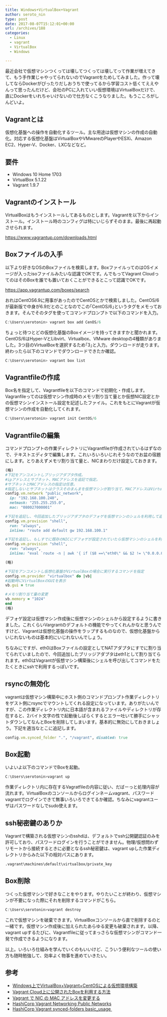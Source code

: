 ```yaml
---
title: Windows+VirtualBox+Vagrant
author: seroto_nin
type: post
date: 2017-08-07T15:12:01+00:00
url: /archives/188
categories:
  - Linux
  - vagrant
  - VirtualBox
  - Windows

---
```


最近会社で仮想マシンつくっては壊してつくっては壊してって作業が増えてきて、もう手作業じゃやってられないのでVagrantをためしてみました。作って壊してならDockerがぴったりだしおうちで使ってるから学習コスト低くてええやんって思ったんだけど、会社のPCに入れていい仮想環境はVirtualBoxだけで、直にDockerをいれちゃいけないので仕方なくこうなりました。もうこころがしんどいよ。
  
<!--more-->

## Vagrantとは

仮想化基盤への操作を自動化するツール。主な用途は仮想マシンの作成の自動化。対応する仮想化基盤はVirtualBoxやVMwareのPlayerやESXi、Amazon EC2、Hyper-V、Docker、LXCなどなど。

## 要件

- Windows 10 Home 1703
- VirtualBox 5.1.22
- Vagrant 1.9.7

## Vagrantのインストール

VirtualBoxはもうインストールしてあるものとします。Vagrantを以下からインストール。インストール時のコンフィグは特にいじらずそのまま。最後に再起動させられます。

<https://www.vagrantup.com/downloads.html>

## Boxファイルの入手

以下より好きなOSのBoxファイルを検索します。BoxファイルってのはOSイメージが入ったisoファイルみたいな認識でOKです。んでもってVagrant CloudってのはそのBoxを誰でも置いておくことができるとこって認識でOKです。

<https://app.vagrantup.com/boxes/search>

おれはCentOS6.9に用事があったのでCentOSとかで検索しました。CentOS/6が最新版で中身が6.9だとのことなのでこの｢CentOS/6｣というタグをメモっておきます。そんでそのタグを使ってコマンドプロンプトで以下のコマンドを入力。

```powershell
C:\Users\serotonin> vagrant box add CenOS/6
```

ちょっと待つとどの仮想化基盤のBoxイメージを持ってきますかと聞かれます。CentOS/6はHyper-VとLibvirt、Virtualbox、VMware desktopの4種類がありました。3つ目のVirtualBoxを選択するため｢3｣と入力。ダウンロードが走ります。終わったら以下のコマンドでダウンロードできたか確認。

```powershell
C:\Users\serotonin> vagrant box list
```

## Vagrantfileの作成

Box名を指定して、Vagrantfileを以下のコマンドで初期化・作成します。Vagranfileってのは仮想マシン作成時のメモリ割り当て量とか仮想NIC設定とかの仮想マシンインストール設定を記述したファイル。これをもとにVagrantが仮想マシンの作成を自動化してくれます。

```powershell
C:\Users\serotonin> vagrant init CentOS/6
```

## Vagrantfileの編集

コマンドプロンプトの作業ディレクトリにVagrantfileが作成されているはずなので、テキストエディタで編集します。これいろいろいじれそうなのでお盆の宿題にします。とりあえずメモリ割り当て量と、NICまわりだけ設定しておきます。

```ruby
(略)
#下記をアンコメントしブリッジアダプタ作成。
#ipアドレスとサブネット、MACアドレスを追記で指定。
#サブネットとMACアドレスの指定は任意。
#指定しないとサブネットはクラスそのまんまを仮想マシンが割り当て、MACアドレスはVirtualBoxが適当に割り当てる
config.vm.network "public_network",
  ip: "192.168.100.240",
  netmask: "255.255.255.0",
  mac: "080027000001"

#下記を追記し、今回追加したブリッジアダプタのデフォゲを仮想マシンのシェルを利用して追加。
config.vm.provision "shell",
  run: "always",
  inline: "route add default gw 192.168.100.1"

#下記を追記し、もしすでに既存のNICにデフォゲが設定されていたら仮想マシンのシェルを利用して削除
config.vm.provision "shell",
  run: "always",
  inline: "eval `route -n | awk '{ if ($8 ==\"eth0\" && $2 != \"0.0.0.0\") print \"route del default gw \" $2; }'`"

(略)

#下記をアンコメントし仮想化基盤がVirtualBoxの場合に実行するコマンドを指定
config.vm.provider "virtualbox" do |vb|
#起動時にVirtualBoxのGUIを表示
vb.gui = true

#メモリ割り当て量の変更
vb.memory = "1024"
end
(略)
```

デフォゲ設定は仮想マシン作成後に仮想マシンのシェルから設定するように書きました。これくらいVargrantのデフォルトの機能でやってくれんかなと思うんですけど、Vagrantは仮想化基盤の操作をラップするものなので、仮想化基盤からいじれないものは基本的にいじれないんでしょう。

ちなみにですが、eth0はBoxファイルの設定としてNATアダプタにすでに割り当てられていましたので、今回追加したブリッジアダプタはeth1として割り当てられます。eth0はVagrantが仮想マシン構築後にシェルを呼び出してコマンドをたたくときにsshで利用するっぽいです。

## rsyncの無効化

vagrantは仮想マシン構築中にホスト側のコマンドプロンプト作業ディレクトリをゲスト側にrsyncでマウントしてくれる設定になっています。ありがたいんですが、この作業ディレクトリ内に日本語が含まれるファイルやディレクトリが存在すると、2バイト文字の性で起動後しばらくするとエラー吐いて勝手にシャットダウンしてなんとBoxを削除してしまいます。基本的に無効にしておきましょう。下記を適当なとこに追記します。

```ruby
config.vm.synced_folder ".", "/vagrant", disabled: true
```

## Box起動

いよいよ以下のコマンドでBoxを起動。

```powershell
C:\Users\serotonin>vagrant up
```

作業ディレクトリ内に存在するVagratfileの内容に従い、だばーっと処理内容が流れます。VirtualBoxのコンソールからログインネームvagrant、パスワードvagrantでログインできて無事いろいろできてるか確認。ちなみにvagrantユーザはパスワードなしでsudo使えます。

## ssh秘密鍵のありか

Vagrantで構築される仮想マシンのsshdは、デフォルトでssh公開鍵認証のみを許可しており、パスワードログインを行うことができません。物理/仮想問わずリモートから接続するときに必要となるssh秘密鍵は、vagrant upした作業ディレクトリからみた以下の相対パスにあります。

```bash
.vagrant\machines\default\virtualbox/private_key
```

## Box削除

つくった仮想マシンで好きなことをやります。やりたいことが終わり、仮想マシンが不要になった際にそれを削除するコマンドがこちら。

```powershell
C:\Users\serotonin>vagrant destroy
```

これで仮想マシンを破棄できます。VirtualBoxコンソールから直で削除するのと一緒です。仮想マシン作成後に加えられたあらゆる変更も破棄されます。以降、vagrant upするたびに、Vagrantfileに従ってまっさらな仮想マシンがコマンド一発で作成できるようになります。

以上。いろいろ仕組みを学んでいくのもいいけど、こういう便利なツールの使い方も随時勉強して、効率よく物事を進めていきたい。

## 参考

- [Windows上でVirtualBox+Vagrant+CentOSによる仮想環境構築][1]
- [Vagrant Cloud上に公開されたBoxを利用する方法][2]
- [Vagrant で NIC の MAC アドレスを変更する][3]
- [HashiCorp Vagrant Networking Public Networks][4]
- [HashiCorp Vagrant synced-folders basic_usage ][5]

 [1]: http://qiita.com/hiroyasu55/items/11a4c996b0c62450940f
 [2]: http://www.punio.org/blog/201407251905VVAW.html
 [3]: http://momijiame.tumblr.com/post/77070688874/vagrant-%E3%81%A7-nic-%E3%81%AE-mac-%E3%82%A2%E3%83%89%E3%83%AC%E3%82%B9%E3%82%92%E5%A4%89%E6%9B%B4%E3%81%99%E3%82%8B
 [4]: https://www.vagrantup.com/docs/networking/public_network.html
 [5]: https://www.vagrantup.com/docs/synced-folders/basic_usage.html
